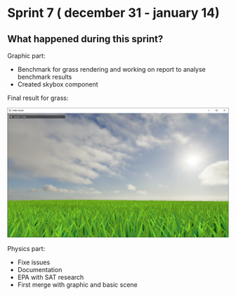 # Sprint 7 ( december 31 - january 14)

## What happened during this sprint?

Graphic part:

- Benchmark for grass rendering and working on report to analyse benchmark results
- Created skybox component

Final result for grass:

![res + skybox.PNG](Sprint%207%20(%20december%2031%20-%20january%2014)%2026587f3217be4154b1954318034bbcac/res__skybox.png)

Physics part:

- Fixe issues
- Documentation
- EPA with SAT research
- First merge with graphic and basic scene